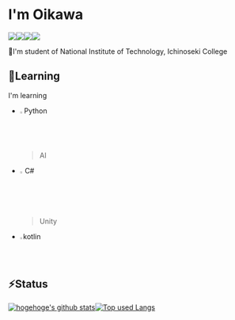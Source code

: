 # I'm Oikawa  
<img src="https://img.shields.io/badge/-Windows-0078D6.svg?logo=windows&style=popout"><img src="https://img.shields.io/badge/-VScode-007AC0.svg?logo=visualstudiocode&style=popout"><img src="https://img.shields.io/badge/-Intellij%20IDEA-000000.svg?logo=intellijidea&style=popout"><img src="https://img.shields.io/badge/-Python-fff462.svg?logo=python&style=popout">

🏫I'm student of National Institute of Technology, Ichinoseki College 
## 📕Learning
I'm learning
- <img src="https://i.imgur.com/B97qV9g.png" title="source: imgur.com" width="1.7%"/>Python  
  >AI 
- <img src="https://i.imgur.com/cyaoO9I.png" title="source: imgur.com" width="2%"/>C#  
  >Unity  
- <img src="https://i.imgur.com/Vmb4LcD.png" title="source: imgur.com" width="1.3%"/>kotlin


## ⚡Status
[![hogehoge's github stats](https://github-readme-stats.vercel.app/api?username=4mmntf&hide=contribs&count_private=true&show_icons=true&theme=tokyonight)](https://github.com/4mmntf/)[![Top used Langs](https://github-readme-stats.vercel.app/api/top-langs/?username=4mmntf&layout=compact&theme=tokyonight)](https://github.com/4mmntf/)

<!--
**4mmntf/4mmntf** is a ✨ _special_ ✨ repository because its `README.md` (this file) appears on your GitHub profile.

Here are some ideas to get you started:

- 🔭 I’m currently working on ...
- 🌱 I’m currently learning ...
- 👯 I’m looking to collaborate on ...
- 🤔 I’m looking for help with ...
- 💬 Ask me about ...
- 📫 How to reach me: ...
- 😄 Pronouns: ...
- ⚡ Fun fact: ...
-->
